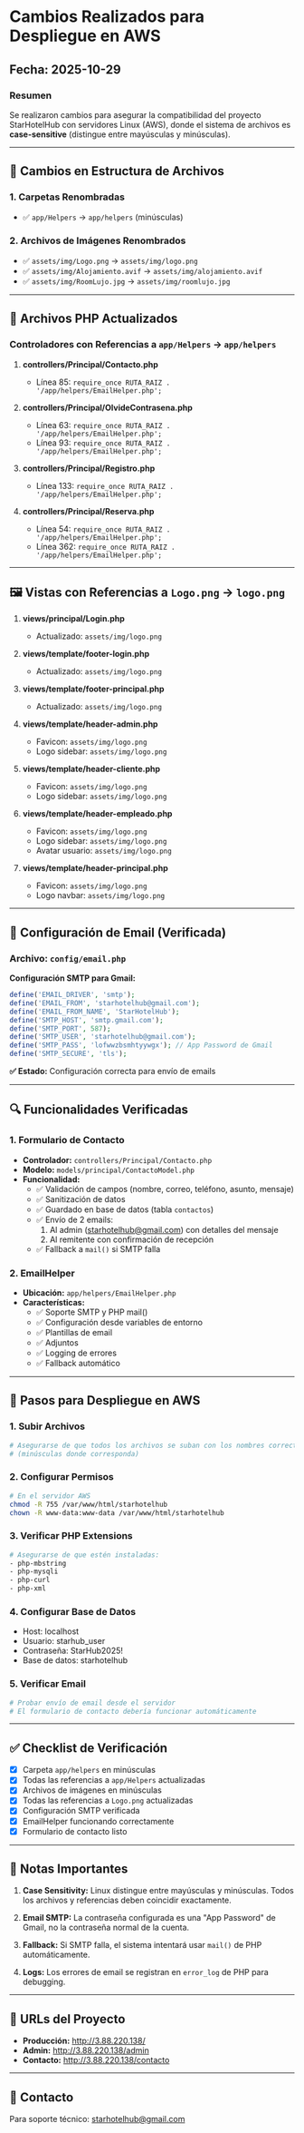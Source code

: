 # Cambios Realizados para Despliegue en AWS

## Fecha: 2025-10-29

### Resumen
Se realizaron cambios para asegurar la compatibilidad del proyecto StarHotelHub con servidores Linux (AWS), donde el sistema de archivos es **case-sensitive** (distingue entre mayúsculas y minúsculas).

---

## 📁 Cambios en Estructura de Archivos

### 1. Carpetas Renombradas
- ✅ `app/Helpers` → `app/helpers` (minúsculas)

### 2. Archivos de Imágenes Renombrados
- ✅ `assets/img/Logo.png` → `assets/img/logo.png`
- ✅ `assets/img/Alojamiento.avif` → `assets/img/alojamiento.avif`
- ✅ `assets/img/RoomLujo.jpg` → `assets/img/roomlujo.jpg`

---

## 🔧 Archivos PHP Actualizados

### Controladores con Referencias a `app/Helpers` → `app/helpers`

1. **controllers/Principal/Contacto.php**
   - Línea 85: `require_once RUTA_RAIZ . '/app/helpers/EmailHelper.php';`

2. **controllers/Principal/OlvideContrasena.php**
   - Línea 63: `require_once RUTA_RAIZ . '/app/helpers/EmailHelper.php';`
   - Línea 93: `require_once RUTA_RAIZ . '/app/helpers/EmailHelper.php';`

3. **controllers/Principal/Registro.php**
   - Línea 133: `require_once RUTA_RAIZ . '/app/helpers/EmailHelper.php';`

4. **controllers/Principal/Reserva.php**
   - Línea 54: `require_once RUTA_RAIZ . '/app/helpers/EmailHelper.php';`
   - Línea 362: `require_once RUTA_RAIZ . '/app/helpers/EmailHelper.php';`

---

## 🖼️ Vistas con Referencias a `Logo.png` → `logo.png`

1. **views/principal/Login.php**
   - Actualizado: `assets/img/logo.png`

2. **views/template/footer-login.php**
   - Actualizado: `assets/img/logo.png`

3. **views/template/footer-principal.php**
   - Actualizado: `assets/img/logo.png`

4. **views/template/header-admin.php**
   - Favicon: `assets/img/logo.png`
   - Logo sidebar: `assets/img/logo.png`

5. **views/template/header-cliente.php**
   - Favicon: `assets/img/logo.png`
   - Logo sidebar: `assets/img/logo.png`

6. **views/template/header-empleado.php**
   - Favicon: `assets/img/logo.png`
   - Logo sidebar: `assets/img/logo.png`
   - Avatar usuario: `assets/img/logo.png`

7. **views/template/header-principal.php**
   - Favicon: `assets/img/logo.png`
   - Logo navbar: `assets/img/logo.png`

---

## 📧 Configuración de Email (Verificada)

### Archivo: `config/email.php`

**Configuración SMTP para Gmail:**
```php
define('EMAIL_DRIVER', 'smtp');
define('EMAIL_FROM', 'starhotelhub@gmail.com');
define('EMAIL_FROM_NAME', 'StarHotelHub');
define('SMTP_HOST', 'smtp.gmail.com');
define('SMTP_PORT', 587);
define('SMTP_USER', 'starhotelhub@gmail.com');
define('SMTP_PASS', 'lofwwzbsmhtyywgx'); // App Password de Gmail
define('SMTP_SECURE', 'tls');
```

**✅ Estado:** Configuración correcta para envío de emails

---

## 🔍 Funcionalidades Verificadas

### 1. Formulario de Contacto
- **Controlador:** `controllers/Principal/Contacto.php`
- **Modelo:** `models/principal/ContactoModel.php`
- **Funcionalidad:**
  - ✅ Validación de campos (nombre, correo, teléfono, asunto, mensaje)
  - ✅ Sanitización de datos
  - ✅ Guardado en base de datos (tabla `contactos`)
  - ✅ Envío de 2 emails:
    1. Al admin (starhotelhub@gmail.com) con detalles del mensaje
    2. Al remitente con confirmación de recepción
  - ✅ Fallback a `mail()` si SMTP falla

### 2. EmailHelper
- **Ubicación:** `app/helpers/EmailHelper.php`
- **Características:**
  - ✅ Soporte SMTP y PHP mail()
  - ✅ Configuración desde variables de entorno
  - ✅ Plantillas de email
  - ✅ Adjuntos
  - ✅ Logging de errores
  - ✅ Fallback automático

---

## 🚀 Pasos para Despliegue en AWS

### 1. Subir Archivos
```bash
# Asegurarse de que todos los archivos se suban con los nombres correctos
# (minúsculas donde corresponda)
```

### 2. Configurar Permisos
```bash
# En el servidor AWS
chmod -R 755 /var/www/html/starhotelhub
chown -R www-data:www-data /var/www/html/starhotelhub
```

### 3. Verificar PHP Extensions
```bash
# Asegurarse de que estén instaladas:
- php-mbstring
- php-mysqli
- php-curl
- php-xml
```

### 4. Configurar Base de Datos
- Host: localhost
- Usuario: starhub_user
- Contraseña: StarHub2025!
- Base de datos: starhotelhub

### 5. Verificar Email
```bash
# Probar envío de email desde el servidor
# El formulario de contacto debería funcionar automáticamente
```

---

## ✅ Checklist de Verificación

- [x] Carpeta `app/helpers` en minúsculas
- [x] Todas las referencias a `app/Helpers` actualizadas
- [x] Archivos de imágenes en minúsculas
- [x] Todas las referencias a `Logo.png` actualizadas
- [x] Configuración SMTP verificada
- [x] EmailHelper funcionando correctamente
- [x] Formulario de contacto listo

---

## 📝 Notas Importantes

1. **Case Sensitivity:** Linux distingue entre mayúsculas y minúsculas. Todos los archivos y referencias deben coincidir exactamente.

2. **Email SMTP:** La contraseña configurada es una "App Password" de Gmail, no la contraseña normal de la cuenta.

3. **Fallback:** Si SMTP falla, el sistema intentará usar `mail()` de PHP automáticamente.

4. **Logs:** Los errores de email se registran en `error_log` de PHP para debugging.

---

## 🔗 URLs del Proyecto

- **Producción:** http://3.88.220.138/
- **Admin:** http://3.88.220.138/admin
- **Contacto:** http://3.88.220.138/contacto

---

## 👤 Contacto

Para soporte técnico: starhotelhub@gmail.com

